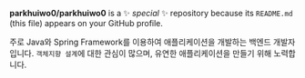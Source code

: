 **parkhuiwo0/parkhuiwo0** is a ✨ _special_ ✨ repository because its `README.md` (this file) appears on your GitHub profile.

주로 Java와 Spring Framework를 이용하여 애플리케이션을 개발하는 백엔드 개발자입니다. `객체지향 설계`에 대한 관심이 많으며, 유연한 애플리케이션을 만들기 위해 노력합니다.

